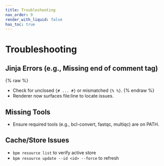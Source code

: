 ```yaml
---
title: Troubleshooting
nav_order: 9
render_with_liquid: false
has_toc: true
---
```


# Troubleshooting

## Jinja Errors (e.g., Missing end of comment tag)
{% raw %}
- Check for unclosed `{# ... #}` or mismatched `{% %}`.
{% endraw %}
- Renderer now surfaces file:line to locate issues.

## Missing Tools
- Ensure required tools (e.g., bcl-convert, fastqc, multiqc) are on PATH.

## Cache/Store Issues
- `bpm resource list` to verify active store
- `bpm resource update --id <id> --force` to refresh
